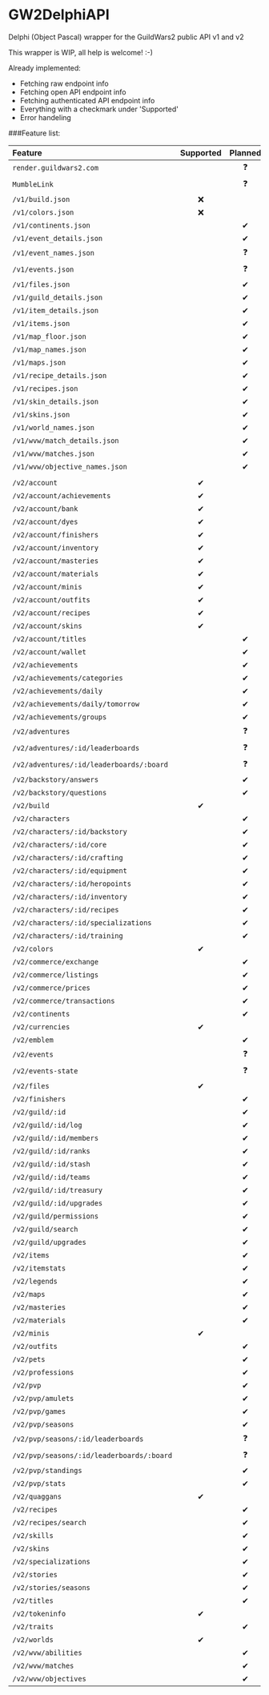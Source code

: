 # GW2DelphiAPI
Delphi (Object Pascal) wrapper for the GuildWars2 public API v1 and v2

This wrapper is WIP, all help is welcome! :-)

Already implemented:  
* Fetching raw endpoint info
* Fetching open API endpoint info
* Fetching authenticated API endpoint info
* Everything with a checkmark under 'Supported'
* Error handeling

###Feature list:

| Feature                                   | Supported | Planned |  
| :------                                   | :------:  | :------: |  
| `render.guildwars2.com`                   |           | ❓️       |  
| `MumbleLink`                              |           | ❓️       |  
| `/v1/build.json`                          | ❌         |         |  
| `/v1/colors.json`                         | ❌         |         |  
| `/v1/continents.json`                     |           | ✔       |  
| `/v1/event_details.json`                  |           | ✔       |  
| `/v1/event_names.json`                    |           | ❓️       |  
| `/v1/events.json`                         |           | ❓️       |  
| `/v1/files.json`                          |           | ✔       |  
| `/v1/guild_details.json`                  |           | ✔       |  
| `/v1/item_details.json`                   |           | ✔       |  
| `/v1/items.json`                          |           | ✔       |  
| `/v1/map_floor.json`                      |           | ✔       |  
| `/v1/map_names.json`                      |           | ✔       |  
| `/v1/maps.json`                           |           | ✔       |  
| `/v1/recipe_details.json`                 |           | ✔       |  
| `/v1/recipes.json`                        |           | ✔       |  
| `/v1/skin_details.json`                   |           | ✔       |  
| `/v1/skins.json`                          |           | ✔       |  
| `/v1/world_names.json`                    |           | ✔       |  
| `/v1/wvw/match_details.json`              |           | ✔       |  
| `/v1/wvw/matches.json`                    |           | ✔       |  
| `/v1/wvw/objective_names.json`            |           | ✔       |  
|                                           |           |         |  
| `/v2/account`                             | ✔         |         |  
| `/v2/account/achievements`                | ✔         |         |  
| `/v2/account/bank`                        | ✔         |         |  
| `/v2/account/dyes`                        | ✔         |         |  
| `/v2/account/finishers`                   | ✔         |         |  
| `/v2/account/inventory`                   | ✔         |         |  
| `/v2/account/masteries`                   | ✔         |         |  
| `/v2/account/materials`                   | ✔         |         |  
| `/v2/account/minis`                       | ✔         |         |  
| `/v2/account/outfits`                     | ✔         |         |  
| `/v2/account/recipes`                     | ✔         |         |  
| `/v2/account/skins`                       | ✔         |         |  
| `/v2/account/titles`                      |           | ✔       |  
| `/v2/account/wallet`                      |           | ✔       |  
| `/v2/achievements`                        |           | ✔       |  
| `/v2/achievements/categories`             |           | ✔       |  
| `/v2/achievements/daily`                  |           | ✔       |  
| `/v2/achievements/daily/tomorrow`         |           | ✔       |  
| `/v2/achievements/groups`                 |           | ✔       |  
| `/v2/adventures`                          |           | ❓️       |  
| `/v2/adventures/:id/leaderboards`         |           | ❓️       |  
| `/v2/adventures/:id/leaderboards/:board`  |           | ❓️       |  
| `/v2/backstory/answers`                   |           | ✔       |  
| `/v2/backstory/questions`                 |           | ✔       |  
| `/v2/build`                               | ✔         |         |  
| `/v2/characters`                          |           | ✔       |  
| `/v2/characters/:id/backstory`            |           | ✔       |  
| `/v2/characters/:id/core`                 |           | ✔       |  
| `/v2/characters/:id/crafting`             |           | ✔       |  
| `/v2/characters/:id/equipment`            |           | ✔       |  
| `/v2/characters/:id/heropoints`           |           | ✔       |  
| `/v2/characters/:id/inventory`            |           | ✔       |  
| `/v2/characters/:id/recipes`              |           | ✔       |  
| `/v2/characters/:id/specializations`      |           | ✔       |  
| `/v2/characters/:id/training`             |           | ✔       |  
| `/v2/colors`                              | ✔         |         |  
| `/v2/commerce/exchange`                   |           | ✔       |  
| `/v2/commerce/listings`                   |           | ✔       |  
| `/v2/commerce/prices`                     |           | ✔       |  
| `/v2/commerce/transactions`               |           | ✔       |  
| `/v2/continents`                          |           | ✔       |  
| `/v2/currencies`                          | ✔         |         |  
| `/v2/emblem`                              |           | ✔       |  
| `/v2/events`                              |           | ❓️       |  
| `/v2/events-state`                        |           | ❓️       |  
| `/v2/files`                               | ✔         |         |  
| `/v2/finishers`                           |           | ✔       |  
| `/v2/guild/:id`                           |           | ✔       |  
| `/v2/guild/:id/log`                       |           | ✔       |  
| `/v2/guild/:id/members`                   |           | ✔       |  
| `/v2/guild/:id/ranks`                     |           | ✔       |  
| `/v2/guild/:id/stash`                     |           | ✔       |  
| `/v2/guild/:id/teams`                     |           | ✔       |  
| `/v2/guild/:id/treasury`                  |           | ✔       |  
| `/v2/guild/:id/upgrades`                  |           | ✔       |  
| `/v2/guild/permissions`                   |           | ✔       |  
| `/v2/guild/search`                        |           | ✔       |  
| `/v2/guild/upgrades`                      |           | ✔       |  
| `/v2/items`                               |           | ✔       |  
| `/v2/itemstats`                           |           | ✔       |  
| `/v2/legends`                             |           | ✔       |  
| `/v2/maps`                                |           | ✔       |  
| `/v2/masteries`                           |           | ✔       |  
| `/v2/materials`                           |           | ✔       |  
| `/v2/minis`                               | ✔         |         |  
| `/v2/outfits`                             |           | ✔       |  
| `/v2/pets`                                |           | ✔       |  
| `/v2/professions`                         |           | ✔       |  
| `/v2/pvp`                                 |           | ✔       |  
| `/v2/pvp/amulets`                         |           | ✔       |  
| `/v2/pvp/games`                           |           | ✔       |  
| `/v2/pvp/seasons`                         |           | ✔       |  
| `/v2/pvp/seasons/:id/leaderboards`        |           | ❓️       |  
| `/v2/pvp/seasons/:id/leaderboards/:board` |           | ❓️       |  
| `/v2/pvp/standings`                       |           | ✔       |  
| `/v2/pvp/stats`                           |           | ✔       |  
| `/v2/quaggans`                            | ✔         |         |  
| `/v2/recipes`                             |           | ✔       |  
| `/v2/recipes/search`                      |           | ✔       |  
| `/v2/skills`                              |           | ✔       |  
| `/v2/skins`                               |           | ✔       |  
| `/v2/specializations`                     |           | ✔       |  
| `/v2/stories`                             |           | ✔       |  
| `/v2/stories/seasons`                     |           | ✔       |  
| `/v2/titles`                              |           | ✔       |  
| `/v2/tokeninfo`                           | ✔         |         |  
| `/v2/traits`                              |           | ✔       |  
| `/v2/worlds`                              | ✔         |         |  
| `/v2/wvw/abilities`                       |           | ✔       |  
| `/v2/wvw/matches`                         |           | ✔       |  
| `/v2/wvw/objectives`                      |           | ✔       |  
